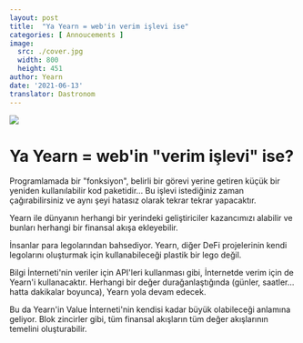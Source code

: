 ```yaml
---
layout: post
title:  "Ya Yearn = web'in verim işlevi ise"
categories: [ Annoucements ]
image:
  src: ./cover.jpg
  width: 800
  height: 451
author: Yearn
date: '2021-06-13'
translator: Dastronom
---
```


![](/_posts/_announcements/yearn-yield-function/yield1.jpg?w=800&h=451)

# Ya Yearn = web'in "verim işlevi" ise?

Programlamada bir "fonksiyon", belirli bir görevi yerine getiren küçük bir yeniden kullanılabilir kod paketidir... Bu işlevi istediğiniz zaman çağırabilirsiniz ve aynı şeyi hatasız olarak tekrar tekrar yapacaktır.

Yearn ile dünyanın herhangi bir yerindeki geliştiriciler kazancımızı alabilir ve bunları herhangi bir finansal akışa ekleyebilir.

İnsanlar para legolarından bahsediyor. Yearn, diğer DeFi projelerinin kendi legolarını oluşturmak için kullanabileceği plastik bir lego değil.

Bilgi İnterneti'nin veriler için API'leri kullanması gibi, İnternetde verim için de Yearn'i kullanacaktır. Herhangi bir değer durağanlaştığında (günler, saatler… hatta dakikalar boyunca), Yearn yola devam edecek.

Bu da Yearn'in Value İnterneti'nin kendisi kadar büyük olabileceği anlamına geliyor. Blok zincirler gibi, tüm finansal akışların tüm değer akışlarının temelini oluşturabilir.